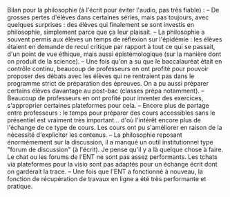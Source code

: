 Bilan pour la philosophie (à l'écrit pour éviter l'audio, pas très fiable) : 
– De grosses pertes d'élèves dans certaines séries, mais pas toujours, avec quelques surprises : des élèves qui finalement se sont investis en philosophie, simplement parce que ça leur plaisait.
– La philosophie a souvent permis aux élèves un temps de réflexion sur l'épidémie : les élèves étaient en demande de recul critique par rapport à tout ce qui se passait, d'un point de vue éthique, mais aussi épistémologique (sur la manière dont on produit de la science).
– Une fois qu'on a su que le baccalauréat était en contrôle continu, beaucoup de professeurs en ont profité pour pouvoir proposer des débats avec les élèves qui ne rentraient pas dans le programme strict de préparation des épreuves. On a pu aussi préparer certains élèves davantage au post-bac (classes prépa notamment).
– Beaucoup de professeurs en ont profité pour inventer des exercices, s'approprier certaines plateformes pour cela.
– Encore plus de partage entre professeurs : le temps pour préparer des cours accessibles sans le présentiel est vraiment très important… d'où l'intérêt encore plus de l'échange de ce type de cours. Les cours ont pu s'améliorer en raison de la nécessité d'expliciter les contenus.
– La philosophie reposant énormémement sur la discussion, il a manqué un outil institutionnel type "forum de discussion" (à l'écrit). Je pense qu'il y a là quelque chose à faire. Le chat ou les forums de l'ENT ne sont pas assez performants. Les tchats via plateformes pour la visio sont pas adaptés pour un échange écrit dont on garderait la trace. 
– Une fois que l'ENT a fonctionné à nouveau, la fonction de récupération de travaux en ligne a été très performante et pratique.